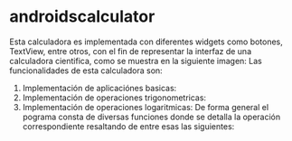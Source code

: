 # androidscalculator
Esta calculadora es implementada con diferentes widgets como botones, TextView, entre otros, con el fin de representar la interfaz de una calculadora cientifica, como se muestra en la siguiente imagen:
Las funcionalidades de esta calculadora son: 
1. Implementación de aplicaciónes basicas:
2. Implementación de operaciones trigonometricas:
3. Implementación de operaciones logaritmicas:
De forma general el pograma consta de diversas funciones donde se detalla la operación correspondiente resaltando de entre esas las siguientes: 
